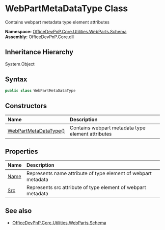 # WebPartMetaDataType Class
 Contains webpart metadata type element attributes   

**Namespace:** [OfficeDevPnP.Core.Utilities.WebParts.Schema](OfficeDevPnP.Core.Utilities.WebParts.Schema.md)  
**Assembly:** OfficeDevPnP.Core.dll  
## Inheritance Hierarchy
System.Object  
## Syntax
```C#
public class WebPartMetaDataType
```
## Constructors
|**Name**|**Description**|
|:-----|:-----|
| [WebPartMetaDataType()](OfficeDevPnP.Core.Utilities.WebParts.Schema.WebPartMetaDataType.ctor1.md) |  Contains webpart metadata type element attributes 
## Properties
|**Name**|**Description**|
|:-----|:-----|
| [Name](OfficeDevPnP.Core.Utilities.WebParts.Schema.WebPartMetaDataType.Name.md) | Represents name attribute of type element of webpart metadata
| [Src](OfficeDevPnP.Core.Utilities.WebParts.Schema.WebPartMetaDataType.Src.md) | Represents src attribute of type element of webpart metadata
## See also
- [OfficeDevPnP.Core.Utilities.WebParts.Schema](OfficeDevPnP.Core.Utilities.WebParts.Schema.md)
